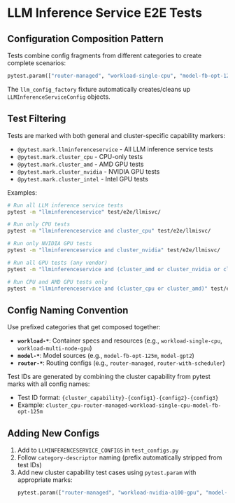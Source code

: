# LLM Inference Service E2E Tests

## Configuration Composition Pattern

Tests combine config fragments from different categories to create complete scenarios:
```python
pytest.param(["router-managed", "workload-single-cpu", "model-fb-opt-125m"], marks=pytest.mark.cluster_cpu)
```

The `llm_config_factory` fixture automatically creates/cleans up `LLMInferenceServiceConfig` objects.

## Test Filtering

Tests are marked with both general and cluster-specific capability markers:

- `@pytest.mark.llminferenceservice` - All LLM inference service tests
- `@pytest.mark.cluster_cpu` - CPU-only tests  
- `@pytest.mark.cluster_amd` - AMD GPU tests
- `@pytest.mark.cluster_nvidia` - NVIDIA GPU tests
- `@pytest.mark.cluster_intel` - Intel GPU tests

Examples:
```bash
# Run all LLM inference service tests
pytest -m "llminferenceservice" test/e2e/llmisvc/

# Run only CPU tests
pytest -m "llminferenceservice and cluster_cpu" test/e2e/llmisvc/

# Run only NVIDIA GPU tests
pytest -m "llminferenceservice and cluster_nvidia" test/e2e/llmisvc/

# Run all GPU tests (any vendor)
pytest -m "llminferenceservice and (cluster_amd or cluster_nvidia or cluster_intel)" test/e2e/llmisvc/

# Run CPU and AMD GPU tests only
pytest -m "llminferenceservice and (cluster_cpu or cluster_amd)" test/e2e/llmisvc/
```

## Config Naming Convention

Use prefixed categories that get composed together:

- **`workload-*`**: Container specs and resources (e.g., `workload-single-cpu`, `workload-multi-node-gpu`)
- **`model-*`**: Model sources (e.g., `model-fb-opt-125m`, `model-gpt2`) 
- **`router-*`**: Routing configs (e.g., `router-managed`, `router-with-scheduler`)

Test IDs are generated by combining the cluster capability from pytest marks with all config names:
- Test ID format: `{cluster_capability}-{config1}-{config2}-{config3}`
- Example: `cluster_cpu-router-managed-workload-single-cpu-model-fb-opt-125m`

## Adding New Configs

1. Add to `LLMINFERENCESERVICE_CONFIGS` in `test_configs.py`
2. Follow `category-descriptor` naming (prefix automatically stripped from test IDs)
3. Add new cluster capability test cases using `pytest.param` with appropriate marks:
   ```python
   pytest.param(["router-managed", "workload-nvidia-a100-gpu", "model-llama-70b"], marks=pytest.mark.cluster_qualcomm),
   ``` 